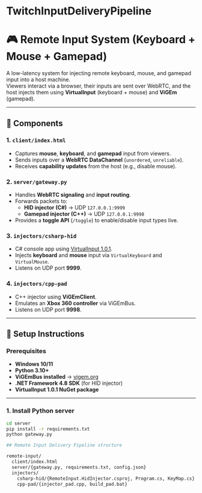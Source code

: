 # TwitchInputDeliveryPipeline
# 🎮 Remote Input System (Keyboard + Mouse + Gamepad)

A low-latency system for injecting remote keyboard, mouse, and gamepad input into a host machine.  
Viewers interact via a browser, their inputs are sent over WebRTC, and the host injects them using **VirtualInput** (keyboard + mouse) and **ViGEm** (gamepad).

---

## 🧩 Components

### 1. `client/index.html`
- Captures **mouse**, **keyboard**, and **gamepad** input from viewers.
- Sends inputs over a **WebRTC DataChannel** (`unordered`, `unreliable`).
- Receives **capability updates** from the host (e.g., disable mouse).

### 2. `server/gateway.py`
- Handles **WebRTC signaling** and **input routing**.
- Forwards packets to:
  - **HID injector (C#)** → UDP `127.0.0.1:9999`
  - **Gamepad injector (C++)** → UDP `127.0.0.1:9998`
- Provides a **toggle API** (`/toggle`) to enable/disable input types live.

### 3. `injectors/csharp-hid`
- C# console app using [VirtualInput 1.0.1](https://github.com/SaqibS/VirtualInput).
- Injects **keyboard** and **mouse** input via `VirtualKeyboard` and `VirtualMouse`.
- Listens on UDP port **9999**.

### 4. `injectors/cpp-pad`
- C++ injector using **ViGEmClient**.
- Emulates an **Xbox 360 controller** via ViGEmBus.
- Listens on UDP port **9998**.

---

## 🚀 Setup Instructions

### Prerequisites
- **Windows 10/11**
- **Python 3.10+**
- **ViGEmBus installed** → [vigem.org](https://vigem.org)
- **.NET Framework 4.8 SDK** (for HID injector)
- **VirtualInput 1.0.1 NuGet package**

---

### 1. Install Python server
```bash
cd server
pip install -r requirements.txt
python gateway.py

## Remote Input Delivery Pipeline structure

remote-input/
  client/index.html
  server/{gateway.py, requirements.txt, config.json}
  injectors/
    csharp-hid/{RemoteInput.HidInjector.csproj, Program.cs, KeyMap.cs}
    cpp-pad/{injector_pad.cpp, build_pad.bat}
